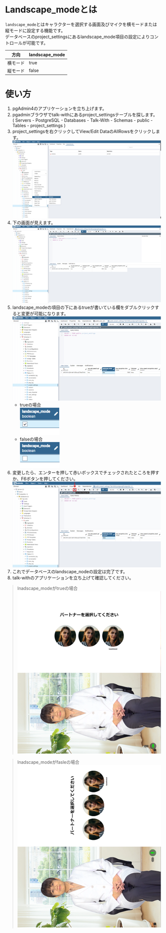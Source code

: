 # Landscape_modeとは
`landscape_mode`とはキャラクターを選択する画面及びマイクを横モードまたは縦モードに設定する機能です。   
データベースのproject_settingsにあるlandscape_mode項目の設定によりコントロールが可能です。


方向 | landscape_mode
---------------|---------- 
横モード | true   
縦モード | false



# 使い方

1. pgAdmin4のアプリケーションを立ち上げます。
2. pgadminブラウザでtalk-withにあるproject_settingsテーブルを探します。   
   ( Servers - PostgreSQL - Databases - Talk-With - Schemas - public - Tables - project_settings )
3. project_settingsを右クリックしてView/Edit DataのAllRowsをクリックします。
   ![インストール画面2](./images/landscape_mode/open_project_settings.png)
4. 下の画面が見えます。
   ![インストール画面2](./images/landscape_mode/project_settings.png)
5. landscape_modeの項目の下にあるtrueが書いている欄をダブルクリックすると変更が可能になります。
   ![インストール画面2](./images/landscape_mode/landscape_mode(true).png)
   * trueの場合  
   ![インストール画面2](./images/landscape_mode/check(true).png)
   * falseの場合  
   ![インストール画面2](./images/landscape_mode/check(false).png)
6. 変更したら、エンターを押して赤いボックスでチェックされたところを押すか、F6ボタンを押してください。
   ![インストール画面2](./images/landscape_mode/save_database.png)
7. これでデータベースのlandscape_nodeの設定は完了です。
8. talk-withのアプリケーションを立ち上げて確認してください。
> lnadscape_modeがtrueの場合　　　　
![インストール画面2](./images/landscape_mode/selectPerson(true).png)
![インストール画面2](./images/landscape_mode/chat(true).png)

> lnadscape_modeがfasleの場合
![インストール画面2](./images/landscape_mode/selectPerson(false).png)
![インストール画面2](./images/landscape_mode/chat(false).png)
